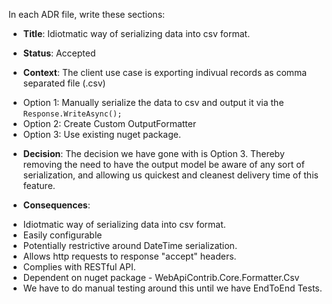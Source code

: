 In each ADR file, write these sections:

* **Title**: Idiotmatic way of serializing data into csv format.

* **Status**: Accepted

* **Context**: The client use case is exporting indivual records as comma separated file (.csv)
- Option 1: Manually serialize the data to csv and output it via the ```Response.WriteAsync();```
- Option 2: Create Custom OutputFormatter 
- Option 3: Use existing nuget package.

* **Decision**: The decision we have gone with is Option 3. Thereby removing the need to have the output model be aware of any sort of serialization, and allowing us quickest and cleanest delivery time of this feature.

* **Consequences**: 
- Idiotmatic way of serializing data into csv format.
- Easily configurable
- Potentially restrictive around DateTime serialization.
- Allows http requests to response "accept" headers.
- Complies with RESTful API.
- Dependent on nuget package - WebApiContrib.Core.Formatter.Csv
- We have to do manual testing around this until we have EndToEnd Tests.
